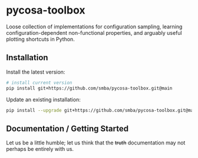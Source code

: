 # pycosa-toolbox
Loose collection of implementations for configuration sampling, learning configuration-dependent non-functional properties, and arguably useful plotting shortcuts in Python. 

## Installation

Install the latest version:
```bash
# install current version
pip install git+https://github.com/smba/pycosa-toolbox.git@main 
```

Update an existing installation:
```bash
pip install --upgrade git+https://github.com/smba/pycosa-toolbox.git@main 
```
## Documentation / Getting Started
Let us be a little humble; let us think that the ~~truth~~ documentation may not perhaps be entirely with us.
